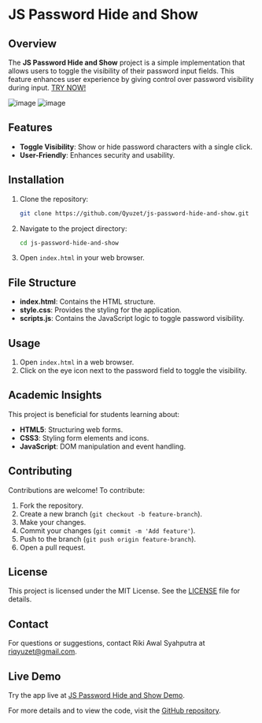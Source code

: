 # JS Password Hide and Show

## Overview

The **JS Password Hide and Show** project is a simple implementation that allows users to toggle the visibility of their password input fields. This feature enhances user experience by giving control over password visibility during input.
[TRY NOW!](https://qyuzet.github.io/js-password-hide-and-show/)

![image](https://github.com/Qyuzet/js-password-hide-and-show/assets/93258081/8b15dd03-3a96-41e4-bfa2-98340f717956)
![image](https://github.com/Qyuzet/js-password-hide-and-show/assets/93258081/ac641651-077b-4aa0-97a6-dffb0cfdbff3)




## Features

- **Toggle Visibility**: Show or hide password characters with a single click.
- **User-Friendly**: Enhances security and usability.

## Installation

1. Clone the repository:
    ```bash
    git clone https://github.com/Qyuzet/js-password-hide-and-show.git
    ```
2. Navigate to the project directory:
    ```bash
    cd js-password-hide-and-show
    ```
3. Open `index.html` in your web browser.

## File Structure

- **index.html**: Contains the HTML structure.
- **style.css**: Provides the styling for the application.
- **scripts.js**: Contains the JavaScript logic to toggle password visibility.

## Usage

1. Open `index.html` in a web browser.
2. Click on the eye icon next to the password field to toggle the visibility.

## Academic Insights

This project is beneficial for students learning about:

- **HTML5**: Structuring web forms.
- **CSS3**: Styling form elements and icons.
- **JavaScript**: DOM manipulation and event handling.

## Contributing

Contributions are welcome! To contribute:

1. Fork the repository.
2. Create a new branch (`git checkout -b feature-branch`).
3. Make your changes.
4. Commit your changes (`git commit -m 'Add feature'`).
5. Push to the branch (`git push origin feature-branch`).
6. Open a pull request.

## License

This project is licensed under the MIT License. See the [LICENSE](https://github.com/Qyuzet/js-password-hide-and-show/blob/main/LICENSE) file for details.

## Contact

For questions or suggestions, contact Riki Awal Syahputra at [riqyuzet@gmail.com](mailto:riqyuzet@gmail.com).

## Live Demo

Try the app live at [JS Password Hide and Show Demo](https://qyuzet.github.io/js-password-hide-and-show/).

For more details and to view the code, visit the [GitHub repository](https://github.com/Qyuzet/js-password-hide-and-show).
